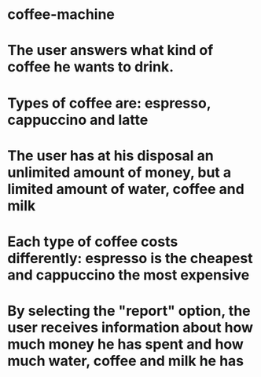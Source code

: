 # coffee-machine
# The user answers what kind of coffee he wants to drink.
# Types of coffee are: espresso, cappuccino and latte
# The user has at his disposal an unlimited amount of money, but a limited amount of water, coffee and milk
# Each type of coffee costs differently: espresso is the cheapest and cappuccino the most expensive
# By selecting the "report" option, the user receives information about how much money he has spent and how much water, coffee and milk he has
